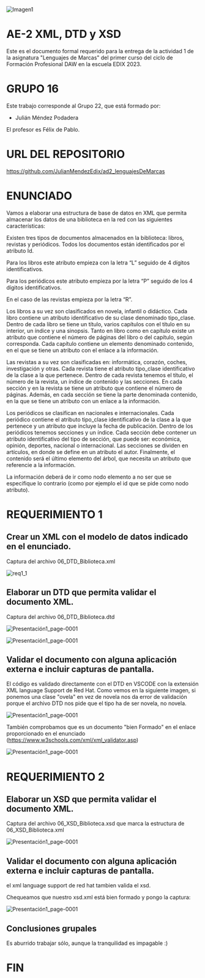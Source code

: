 ﻿![Imagen1](img/Imagen1.jpg)

# AE-2 XML, DTD y XSD

Este es el documento formal requerido para la entrega de la actividad 1 de la asignatura "Lenguajes de Marcas" del primer curso del ciclo de Formación Profesional DAW en la escuela EDIX 2023.
# GRUPO 16
Este trabajo corresponde al Grupo 22, que está formado por:

 - Julián Méndez Podadera

El profesor  es Félix de Pablo.
# URL DEL REPOSITORIO
https://github.com/JulianMendezEdix/ad2_lenguajesDeMarcas

# ENUNCIADO

Vamos a elaborar una estructura de base de datos en XML que permita almacenar los datos de una biblioteca en la red con las siguientes características:

Existen tres tipos de documentos almacenados en la biblioteca: libros, revistas y periódicos. Todos los documentos están identificados por el atributo Id.

Para los libros este atributo empieza con la letra “L” seguido de 4 dígitos identificativos.

Para los periódicos este atributo empieza por la letra “P” seguido de los 4 dígitos identificativos.

En el caso de las revistas empieza por la letra “R”.

Los libros a su vez son clasificados en novela, infantil o didáctico. Cada libro contiene un atributo identificativo de su clase denominado tipo_clase. Dentro de cada libro se tiene un título, varios capítulos con el título en su interior, un índice y una sinopsis. Tanto en libro como en capítulo existe un atributo que contiene el número de páginas del libro o del capítulo, según corresponda. Cada capítulo contiene un elemento denominado contenido, en el que se tiene un atributo con el enlace a la información. <br/>

Las revistas a su vez son clasificadas en: informática, corazón, coches, investigación y otras. Cada revista tiene el atributo tipo_clase identificativo de la clase a la que pertenece. Dentro de cada revista tenemos el título, el número de la revista, un índice de contenido y las secciones. En cada sección y en la revista se tiene un atributo que contiene el número de páginas. Además, en cada sección se tiene la parte denominada contenido, en la que se tiene un atributo con un enlace a la información.

Los periódicos se clasifican en nacionales e internacionales. Cada periódico contiene el atributo tipo_clase identificativo de la clase a la que pertenece y un atributo que incluye la fecha de publicación. Dentro de los periódicos tenemos secciones y un índice. Cada sección debe contener un atributo identificativo del tipo de sección, que puede ser: económica, opinión, deportes, nacional o internacional. Las secciones se dividen en artículos, en donde se define en un atributo el autor. Finalmente, el contenido será el último elemento del árbol, que necesita un atributo que referencie a la información.

La información deberá de ir como nodo elemento a no ser que se especifique lo contrario (como por ejemplo el id que se pide como nodo atributo).

# REQUERIMIENTO 1

## Crear un XML con el modelo de datos indicado en el enunciado.

Captura del archivo 06_DTD_Biblioteca.xml

﻿![req1_1](img\req1_1.png)

## Elaborar un DTD que permita validar el documento XML.

Captura del archivo 06_DTD_Biblioteca.dtd

![Presentación1_page-0001](img\req1_2.png)

![Presentación1_page-0001](img\req1_22.png)

## Validar el documento con alguna aplicación externa e incluir capturas de pantalla.

El código es validado directamente con el DTD en VSCODE con la extensión XML language Support de Red Hat. Como vemos en la siguiente imagen, si ponemos una clase "ovela" en vez de novela nos da error de validación porque el archivo DTD nos pide que el tipo ha de ser novela, no novela.

![Presentación1_page-0001](img\req1_31.png)

También comprobamos que es un documento "bien Formado" en el enlace proporcionado en el enunciado (https://www.w3schools.com/xml/xml_validator.asp)

![Presentación1_page-0001](img\req1_3.png)

# REQUERIMIENTO 2

## Elaborar un XSD que permita validar el documento XML.

Captura del archivo 06_XSD_Biblioteca.xsd que marca la estructura de 06_XSD_Biblioteca.xml

![Presentación1_page-0001](img\req2xsd_31.png)

## Validar el documento con alguna aplicación externa e incluir capturas de pantalla.

el xml language support de red hat tambien valida el xsd.

Chequeamos que nuestro xsd.xml está bien formado y pongo la captura:

![Presentación1_page-0001](img\req2xsdvalid_31.png)

## Conclusiones grupales

Es aburrido trabajar sólo, aunque la tranquilidad es impagable :)

# FIN
